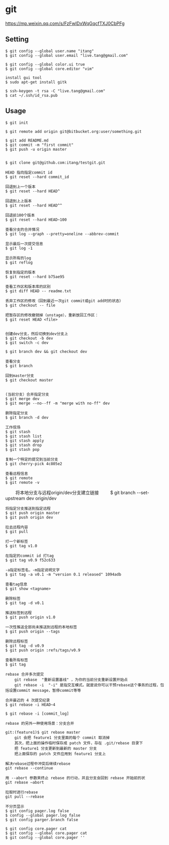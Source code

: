# git

https://mp.weixin.qq.com/s/FzFwIDxWqGqcfTXJ0CbPFg

## Setting

    $ git config --global user.name "itang"
    $ git config --global user.email "live.tang@gmail.com"

    $ git config --global color.ui true
    $ git config --global core.editor "vim"
    
    install gui tool
    $ sudo apt-get install gitk

    $ ssh-keygen -t rsa -C "live.tang@gmail.com"
    $ cat ~/.ssh/id_rsa.pub

## Usage

    $ git init

    $ git remote add origin git@bitbucket.org:user/something.git

    $ git add README.md
    $ git commit -m "first commit"
    $ git push -u origin master


    $ git clone git@github.com:itang/testgit.git

    HEAD 指向指定commit id
    $ git reset --hard commit_id

    回退到上一个版本
    $ git reset --hard HEAD^

    回退到上上版本
    $ git reset --hard HEAD^^
   
    回退前100个版本
    $ git reset --hard HEAD~100

    查看分支的合并情况
    $ git log --graph --pretty=oneline --abbrev-commit

    显示最后一次提交信息
    $ git log -1

    显示所有的log
    $ git reflog

    恢复到指定的版本
    $ git reset --hard b75ae95

    查看工作区和版本库的区别
    $ git diff HEAD -- readme.txt

    丢弃工作区的修改（回到最近一次git commit或git add时的状态）
    $ git checkout -- file

    把暂存区的修改撤销掉（unstage），重新放回工作区：
    $ git reset HEAD <file>


    创建dev分支，然后切换到dev分支上
    $ git checkout -b dev
    $ git switch -c dev

    $ git branch dev && git checkout dev

    查看分支
    $ git branch

    回到master分支
    $ git checkout master


    (当前分支）合并指定分支
    $ git merge dev
    $ git merge --no--ff -m "merge with no-ff" dev

    删除指定分支
    $ git branch -d dev

    工作现场
    $ git stash
    $ git stash list
    $ git stash apply
    $ git stash drop
    $ git stash pop

    复制一个特定的提交到当前分支
    $ git cherry-pick 4c805e2

    查看远程信息
    $ git remote
    $ git remote -v

　　 将本地分支与远程origin/dev分支建立链接
　　 $ git branch --set-upstream dev origin/dev

    将指定分支推送到指定远程
    $ git push origin master
    $ git push origin dev

    拉去远程内容
    $ git pull

    打一个新标签
    $ git tag v1.0

    在指定的commit id 打tag
    $ git tag v0.9 f52c633
    
    -a指定标签名，-m指定说明文字
    $ git tag -a v0.1 -m "version 0.1 released" 1094adb

    查看tag信息
    $ git show <tagname>

    删除标签
    $ git tag -d v0.1

    推送标签到远程
    $ git push origin v1.0

    一次性推送全部尚未推送到远程的本地标签
    $ git push origin --tags

    删除远程标签
    $ git tag -d v0.9
    $ git push origin :refs/tags/v0.9

    查看所有标签
    $ git tag

    rebase 合并多次提交
        git rebase  "重新设置基线" ，为你的当前分支重新设置开始点
        git rebase -i  "-i" 是指交互模式。就是说你可以干预rebase这个事务的过程，包括设置commit message，暂停commit等等

    合并最近的 4 次提交纪录
    $ git rebase -i HEAD~4

    $ git rebase -i [commit_log]

    rebase 的另外一种使用场景：分支合并
    
    git:(feature1)$ git rebase master
        git 会把 feature1 分支里面的每个 commit 取消掉
        其次，把上面的操作临时保存成 patch 文件，存在 .git/rebase 目录下
        把 feature1 分支更新到最新的 master 分支
        把上面保存的 patch 文件应用到 feature1 分支上

    解决rebase过程中冲突后继续rebase
    git rebase --continue

    用 --abort 参数来终止 rebase 的行动，并且分支会回到 rebase 开始前的状
    git rebase —abort

    拉取时进行rebase
    git pull --rebase

    不分页显示
    $ git config pager.log false
    $ config --global pager.log false
    $ git config parger.branch false

    $ git config core.pager cat
    $ git config --global core.pager cat
    $ git config --global core.pager '' 


